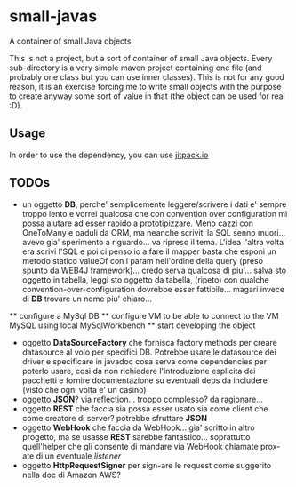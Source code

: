 # small-javas

A container of small Java objects.

This is not a project, but a sort of container of small Java objects. Every sub-directory is a very simple maven project containing one file (and probably one class but you can use inner classes).
This is not for any good reason, it is an exercise forcing me to write small objects with the purpose to create anyway some sort of value in that (the object can be used for real :D).

## Usage

In order to use the dependency, you can use [jitpack.io](https://jitpack.io/#maven)

## TODOs

  * un oggetto __DB__, perche' semplicemente leggere/scrivere i dati e' sempre troppo lento e vorrei qualcosa che con convention over configuration mi possa aiutare ad esser rapido a prototipizzare. Meno cazzi con OneToMany e paduli da ORM, ma neanche scriviti la SQL senno muori... avevo gia' sperimento a riguardo... va ripreso il tema. L'idea l'altra volta era scrivi l'SQL e poi ci penso io a fare il mapper basta che esponi un metodo statico valueOf con i param nell'ordine della query (preso spunto da WEB4J framework)... credo serva qualcosa di piu'... salva sto oggetto in tabella, leggi sto oggetto da tabella, (ripeto) con qualche convention-over-configuration dovrebbe esser fattibile... magari invece di __DB__ trovare un nome piu' chiaro...
  
  ** configure a MySql DB
  ** configure VM to be able to connect to the VM MySQL using local MySqlWorkbench
  ** start developing the object
    
  * oggetto __DataSourceFactory__ che fornisca factory methods per creare datasource al volo per specifici DB. Potrebbe usare le datasource dei driver e specificare in javadoc cosa serva come dependencies per poterlo usare, cosi da non richiedere l'introduzione esplicita dei pacchetti e fornire documentazione su eventuali deps da includere (visto che ogni volta e' un casino)
  * oggetto __JSON__? via reflection... troppo complesso? da ragionare...
  * oggetto __REST__ che faccia sia possa esser usato sia come client che come creatore di server? potrebbe sfruttare __JSON__
  * oggetto __WebHook__ che faccia da WebHook... gia' scritto in altro progetto, ma se usasse __REST__ sarebbe fantastico... soprattutto quell'helper che gli consente di mandare via WebHook chiamate prox-ate di un eventuale *listener*
  * oggetto __HttpRequestSigner__ per sign-are le request come suggerito nella doc di Amazon AWS?
